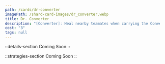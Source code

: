 ```yaml
---
path: /cards/dr-converter
imagePath: /shard-card-images/dr_converter.webp
title: Dr. Converter
description: "[Converter]: Heal nearby teamates when carrying the Converter."
cost: "3"
tags: null
---
```


::details-section
Coming Soon
::

::strategies-section
Coming Soon
::
